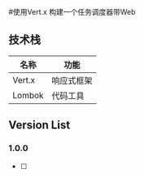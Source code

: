 #使用Vert.x 构建一个任务调度器带Web  

## 技术栈 
| 名称 | 功能 |
| --- | --- |
| Vert.x | 响应式框架 |
| Lombok | 代码工具|

## Version List
### 1.0.0
- [ ] 